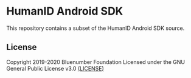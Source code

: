 # HumanID Android SDK
This repository contains a subset of the HumanID Android SDK source.

## License

Copyright 2019-2020 Bluenumber Foundation
Licensed under the GNU General Public License v3.0 [(LICENSE)](client/LICENSE)
